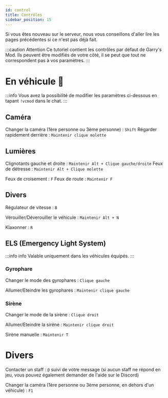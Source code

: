 ```yaml
---
id: control
title: Contrôles
sidebar_position: 15
---
```


Si vous êtes nouveau sur le serveur, nous vous conseillons d'aller lire les pages précédentes si ce n'est pas déjà fait.

:::caution Attention
Ce tutoriel contient les contrôles par défaut de Garry's Mod. Ils peuvent être modifiés de votre côté, il se peut que tout ne correspondent pas à vos paramètres.
:::

# En véhicule 🚗

:::info
Vous avez la possibilité de modifier les paramètres ci-dessous en tapant `!vcmod` dans le chat.
:::

## Caméra

Changer la caméra (1ère personne ou 3ème personne) : `Shift`
Régarder rapidement derrière : `Maintenir clique molette`

## Lumières

Clignotants gauche et droite : `Maintenir Alt + Clique gauche/droite`
Feux de détresse : `Maintenir Alt + Clique molette`

Feux de croisement : `F`
Feux de route : `Maintenir F`

## Divers

Régulateur de vitesse : `B`

Vérouiller/Déverouiller le véhicule : `Maintenir Alt + N`

Klaxonner : `R`

## ELS (Emergency Light System)
:::info info
Valable uniquement dans les véhicules équipés.
:::
### Gyrophare
Changer le mode des gyrophares : `Clique gauche`

Allumer/Eteindre les gyrophares : `Maintenir clique gauche`

### Sirène
Changer le mode de la sirène : `Clique droit`

Allumer/Eteindre la sirène : `Maintenir clique droit`

Sirène manuelle : `Maintenir T`

# Divers

Contacter un staff : `@` suivi de votre message (si aucun staff ne répond en jeu, vous pouvez également demander de l'aide sur le Discord)

Changer la caméra (1ère personne ou 3ème personne, en dehors d'un véhicule) : `F1`
